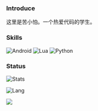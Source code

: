 ### Introduce

这里是苦小怕。一个热爱代码的学生。

### Skills

![Android](https://img.shields.io/badge/-Android-192133?&logo=Android&logoColor=white)
![Lua](https://img.shields.io/badge/-Lua-192133?&logo=Lua&logoColor=white)
![Python](https://img.shields.io/badge/-Python-192133?&logo=Python&logoColor=white)


### Status

![Stats](https://github-readme-stats.vercel.app/api?username=ku-li-pa&show_icons=true)    

![Lang](https://github-readme-stats.vercel.app/api/top-langs/?username=ku-li-pa)   

![](https://komarev.com/ghpvc/?username=ku-li-pa)
